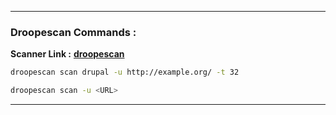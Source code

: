 - - - 
### Droopescan Commands : 
**Scanner Link :** **[droopescan](https://github.com/droope/droopescan)**

```sh
droopescan scan drupal -u http://example.org/ -t 32
```

```sh
droopescan scan -u <URL>
```

- - -


